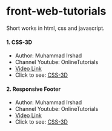 # front-web-tutorials
Short works in html, css and javascript.

#### 1. CSS-3D
- Author: Muhammad Irshad
- Channel Youtube: OnlineTutorials
- [Video Link](https://www.youtube.com/watch?v=C-FT0znGGHw)
- Click to see: [CSS-3D](https://front-web-tutorials.vercel.app/CSS-3D/main.html)

#### 2. Responsive Footer
- Author: Muhammad Irshad
- Channel Youtube: OnlineTutorials
- [Video Link](https://www.youtube.com/watch?v=B4KZYsyuVOE)
- Click to see: [CSS-3D](https://front-web-tutorials.vercel.app/Responsive-Footer/main.html)
